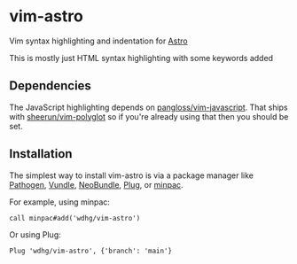 # vim-astro

Vim syntax highlighting and indentation for [Astro](https://astro.build)

This is mostly just HTML syntax highlighting with some keywords added 

## Dependencies

The JavaScript highlighting depends on [pangloss/vim-javascript](https://github.com/pangloss/vim-javascript). That ships with
[sheerun/vim-polyglot](https://github.com/sheerun/vim-polyglot) so if you're already using that then you
should be set.

## Installation

The simplest way to install vim-astro is via a package manager like
[Pathogen](https://github.com/tpope/vim-pathogen), [Vundle](https://github.com/VundleVim/Vundle.vim), [NeoBundle](https://github.com/Shougo/neobundle.vim),
[Plug](https://github.com/junegunn/vim-plug), or [minpac](https://github.com/k-takata/minpac).

For example, using minpac:

```vimscript
call minpac#add('wdhg/vim-astro')
```

Or using Plug:

```vimscript
Plug 'wdhg/vim-astro', {'branch': 'main'}
```
